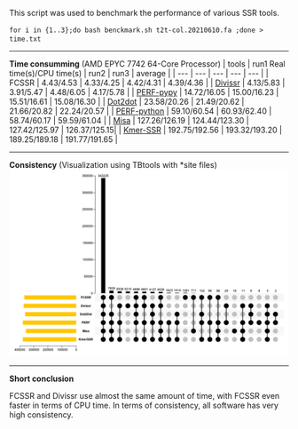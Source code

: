 This script was used to benchmark the performance of various SSR tools.
```
for i in {1..3};do bash benckmark.sh t2t-col.20210610.fa ;done > time.txt
```
***
**Time consumming** (AMD EPYC 7742 64-Core Processor)
| tools | run1 Real time(s)/CPU time(s) | run2 | run3 | average | 
| --- | --- | --- | --- | --- |
| FCSSR | 4.43/4.53 | 4.33/4.25 | 4.42/4.31 | 4.39/4.36 |
| [Divissr](https://github.com/avvaruakshay/divissr) | 4.13/5.83 | 3.91/5.47 | 4.48/6.05 | 4.17/5.78 |
| [PERF-pypy](https://github.com/RKMlab/perf) | 14.72/16.05 | 15.00/16.23 | 15.51/16.61 | 15.08/16.30 |
| [Dot2dot](https://github.com/Gege7177/Dot2dot) | 23.58/20.26 | 21.49/20.62 | 21.66/20.82 | 22.24/20.57 |
| [PERF-python](https://github.com/RKMlab/perf) | 59.10/60.54 | 60.93/62.40 | 58.74/60.17 | 59.59/61.04 |
| [Misa](https://webblast.ipk-gatersleben.de/misa) | 127.26/126.19 | 124.44/123.30 | 127.42/125.97 | 126.37/125.15|
| [Kmer-SSR](https://github.com/ridgelab/Kmer-SSR) | 192.75/192.56 | 193.32/193.20 | 189.25/189.18 | 191.77/191.65 |
***
**Consistency** (Visualization using TBtools with *site files)
![image](https://github.com/Wenfei-Xian/FCSSR/blob/main/benchmark/Perfect/perfect-ssr.png)
***
**Short conclusion**

FCSSR and Divissr use almost the same amount of time, with FCSSR even faster in terms of CPU time. In terms of consistency, all software has very high consistency.
